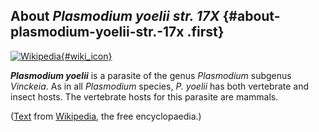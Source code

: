 About *Plasmodium yoelii str. 17X* {#about-plasmodium-yoelii-str.-17x .first}
----------------------------------

[![Wikipedia](/img/wikipedia_logo_v2_en.png){#wiki_icon}](http://en.wikipedia.org/wiki/Plasmodium_yoelii)

***Plasmodium yoelii*** is a parasite of the genus *Plasmodium* subgenus
*Vinckeia*. As in all *Plasmodium* species, *P. yoelii* has both
vertebrate and insect hosts. The vertebrate hosts for this parasite are
mammals.

([Text](http://en.wikipedia.org/wiki/Plasmodium_yoelii) from
[Wikipedia](http://en.wikipedia.org/), the free encyclopaedia.)
